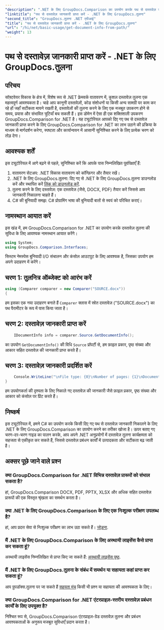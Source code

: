 ```yaml
---
"description": ".NET के लिए GroupDocs.Comparison का उपयोग करके पथ से दस्तावेज़ जानकारी निकालना सीखें। C# में कुशल दस्तावेज़ प्रबंधन के लिए आसान चरण।"
"linktitle": "पथ से दस्तावेज़ जानकारी प्राप्त करें - .NET के लिए GroupDocs.तुलना"
"second_title": "GroupDocs.तुलना .NET एपीआई"
"title": "पथ से दस्तावेज़ जानकारी प्राप्त करें - .NET के लिए GroupDocs.तुलना"
"url": "/hi/net/basic-usage/get-document-info-from-path/"
"weight": 13
---
```


# पथ से दस्तावेज़ जानकारी प्राप्त करें - .NET के लिए GroupDocs.तुलना

## परिचय
सॉफ़्टवेयर विकास के क्षेत्र में, विशेष रूप से .NET फ़्रेमवर्क वातावरण में, कुशल दस्तावेज़ तुलना एक महत्वपूर्ण आवश्यकता है। चाहे आप कानूनी दस्तावेज़ों, कोड संशोधनों या किसी अन्य सामग्री पर काम कर रहे हों जहाँ सटीकता मायने रखती है, दस्तावेज़ों की तुलना करने के लिए एक मजबूत उपकरण होने से समय, प्रयास और संभावित त्रुटियाँ बच सकती हैं। इस डोमेन में ऐसा ही एक शक्तिशाली उपकरण GroupDocs.Comparison for .NET है। यह ट्यूटोरियल आपको दिए गए पथ से दस्तावेज़ जानकारी प्राप्त करने के लिए GroupDocs.Comparison for .NET का लाभ उठाने की प्रक्रिया के माध्यम से मार्गदर्शन करेगा, स्पष्टता और कार्यान्वयन में आसानी सुनिश्चित करने के लिए प्रत्येक चरण को तोड़ देगा।
## आवश्यक शर्तें
इस ट्यूटोरियल में आगे बढ़ने से पहले, सुनिश्चित करें कि आपके पास निम्नलिखित पूर्वापेक्षाएँ हैं:
1. वातावरण सेटअप: .NET विकास वातावरण को कॉन्फ़िगर और तैयार रखें।
2. .NET के लिए GroupDocs.तुलना: दिए गए से .NET के लिए GroupDocs.तुलना डाउनलोड करें और स्थापित करें [लिंक को डाउनलोड करें](https://releases.groupdocs.com/comparison/net/).
3. तुलना करने के लिए दस्तावेज़: एक दस्तावेज़ (जैसे, DOCX, PDF) तैयार करें जिससे आप जानकारी निकालना चाहते हैं।
4. C# की बुनियादी समझ: C# प्रोग्रामिंग भाषा की बुनियादी बातों से स्वयं को परिचित कराएं।

## नामस्थान आयात करें
इस खंड में, हम GroupDocs.Comparison for .NET का उपयोग करके दस्तावेज़ तुलना की सुविधा के लिए आवश्यक नामस्थान आयात करेंगे।
```csharp
using System;
using GroupDocs.Comparison.Interfaces;
```

सिस्टम नेमस्पेस बुनियादी I/O संचालन और कंसोल आउटपुट के लिए आवश्यक है, जिसका उपयोग हम अपने उदाहरण में करेंगे।

## चरण 1: तुलनित्र ऑब्जेक्ट को आरंभ करें
```csharp
using (Comparer comparer = new Comparer("SOURCE.docx"))
{
```
हम इसका एक नया उदाहरण बनाते हैं `Comparer` क्लास में स्रोत दस्तावेज़ ("SOURCE.docx") का पथ पैरामीटर के रूप में पास किया जाता है।
## चरण 2: दस्तावेज़ जानकारी प्राप्त करें
```csharp
    IDocumentInfo info = comparer.Source.GetDocumentInfo();
```
का उपयोग `GetDocumentInfo()` की विधि `Source` प्रॉपर्टी से, हम फ़ाइल प्रकार, पृष्ठ संख्या और आकार सहित दस्तावेज़ की जानकारी प्राप्त करते हैं।
## चरण 3: दस्तावेज़ जानकारी प्रदर्शित करें
```csharp
    Console.WriteLine("\nFile type: {0}\nNumber of pages: {1}\nDocument size: {2} bytes", info.FileType, info.PageCount, info.Size);
}
```
हम उपयोगकर्ता की दृश्यता के लिए निकाले गए दस्तावेज़ की जानकारी जैसे फ़ाइल प्रकार, पृष्ठ संख्या और आकार को कंसोल पर प्रिंट करते हैं।

## निष्कर्ष
इस ट्यूटोरियल में, हमने C# का उपयोग करके किसी दिए गए पथ से दस्तावेज़ जानकारी निकालने के लिए .NET के लिए GroupDocs.Comparison का उपयोग करने का तरीका खोजा है। ऊपर बताए गए चरण-दर-चरण गाइड का पालन करके, आप अपने .NET अनुप्रयोगों में दस्तावेज़ तुलना कार्यक्षमता को सहजता से एकीकृत कर सकते हैं, जिससे दस्तावेज़ प्रबंधन कार्यों में उत्पादकता और सटीकता बढ़ जाती है।
## अक्सर पूछे जाने वाले प्रश्न
### क्या GroupDocs.Comparison for .NET विभिन्न दस्तावेज़ प्रारूपों को संभाल सकता है?
हां, GroupDocs.Comparison DOCX, PDF, PPTX, XLSX और अधिक सहित दस्तावेज़ प्रारूपों की एक विस्तृत श्रृंखला का समर्थन करता है।
### क्या .NET के लिए GroupDocs.Comparison के लिए एक निःशुल्क परीक्षण उपलब्ध है?
हां, आप प्रदत्त सेवा से निःशुल्क परीक्षण का लाभ उठा सकते हैं। [जोड़ना](https://releases.groupdocs.com/).
### मैं .NET के लिए GroupDocs.Comparison के लिए अस्थायी लाइसेंस कैसे प्राप्त कर सकता हूं?
अस्थायी लाइसेंस निम्नलिखित से प्राप्त किए जा सकते हैं: [अस्थायी लाइसेंस पृष्ठ](https://purchase.groupdocs.com/temporary-license/).
### मैं .NET के लिए GroupDocs.तुलना के संबंध में समर्थन या सहायता कहां प्राप्त कर सकता हूं?
आप ग्रुपडॉक्स.तुलना पर जा सकते हैं [सहयता मंच](https://forum.groupdocs.com/c/comparison/12) किसी भी प्रश्न या सहायता की आवश्यकता के लिए।
### क्या GroupDocs.Comparison for .NET एंटरप्राइज़-स्तरीय दस्तावेज़ प्रबंधन कार्यों के लिए उपयुक्त है?
निश्चित रूप से, GroupDocs.Comparison एंटरप्राइज़-ग्रेड दस्तावेज़ तुलना और प्रबंधन आवश्यकताओं के अनुरूप मजबूत सुविधाएँ प्रदान करता है।